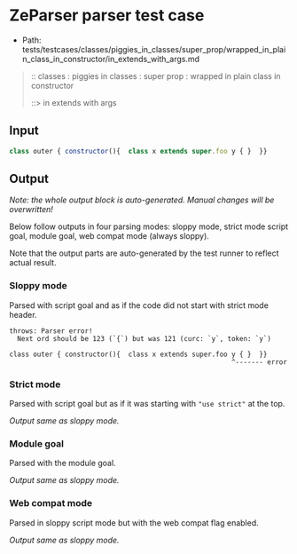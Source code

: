 # ZeParser parser test case

- Path: tests/testcases/classes/piggies_in_classes/super_prop/wrapped_in_plain_class_in_constructor/in_extends_with_args.md

> :: classes : piggies in classes : super prop : wrapped in plain class in constructor
>
> ::> in extends with args

## Input

`````js
class outer { constructor(){  class x extends super.foo y { }  }}
`````

## Output

_Note: the whole output block is auto-generated. Manual changes will be overwritten!_

Below follow outputs in four parsing modes: sloppy mode, strict mode script goal, module goal, web compat mode (always sloppy).

Note that the output parts are auto-generated by the test runner to reflect actual result.

### Sloppy mode

Parsed with script goal and as if the code did not start with strict mode header.

`````
throws: Parser error!
  Next ord should be 123 (`{`) but was 121 (curc: `y`, token: `y`)

class outer { constructor(){  class x extends super.foo y { }  }}
                                                        ^------- error
`````

### Strict mode

Parsed with script goal but as if it was starting with `"use strict"` at the top.

_Output same as sloppy mode._

### Module goal

Parsed with the module goal.

_Output same as sloppy mode._

### Web compat mode

Parsed in sloppy script mode but with the web compat flag enabled.

_Output same as sloppy mode._
